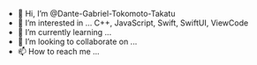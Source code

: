 - 👋 Hi, I’m @Dante-Gabriel-Tokomoto-Takatu
- 👀 I’m interested in ... C++, JavaScript, Swift, SwiftUI, ViewCode
- 🌱 I’m currently learning ...
- 💞️ I’m looking to collaborate on ...
- 📫 How to reach me ...

<!---
Dante-Gabriel-Tokomoto-Takatu/Dante-Gabriel-Tokomoto-Takatu is a ✨ special ✨ repository because its `README.md` (this file) appears on your GitHub profile.
You can click the Preview link to take a look at your changes.
--->
